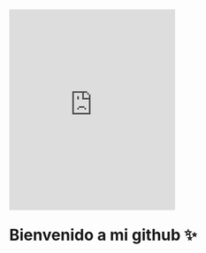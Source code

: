 # <iframe src="https://giphy.com/embed/iGv8KC3mplVyKCwCkw" width="300" height="363" frameBorder="0" class="giphy-embed" allowFullScreen></iframe><p><a href="https://giphy.com/stickers/SanrioKorea-sanrio-cinnamoroll-sanriokorea-iGv8KC3mplVyKCwCkw"></a></p>Bienvenido a mi github ✨
###

 

<!--
**aitigueroo/aitigueroo** is a ✨ _special_ ✨ repository because its `README.md` (this file) appears on your GitHub profile.

Here are some ideas to get you started:

- 🔭 I’m currently working on ...
- 🌱 I’m currently learning ...
- 👯 I’m looking to collaborate on ...
- 🤔 I’m looking for help with ...
- 💬 Ask me about ...
- 📫 How to reach me: ...
- 😄 Pronouns: ...
- ⚡ Fun fact: ...
-->
